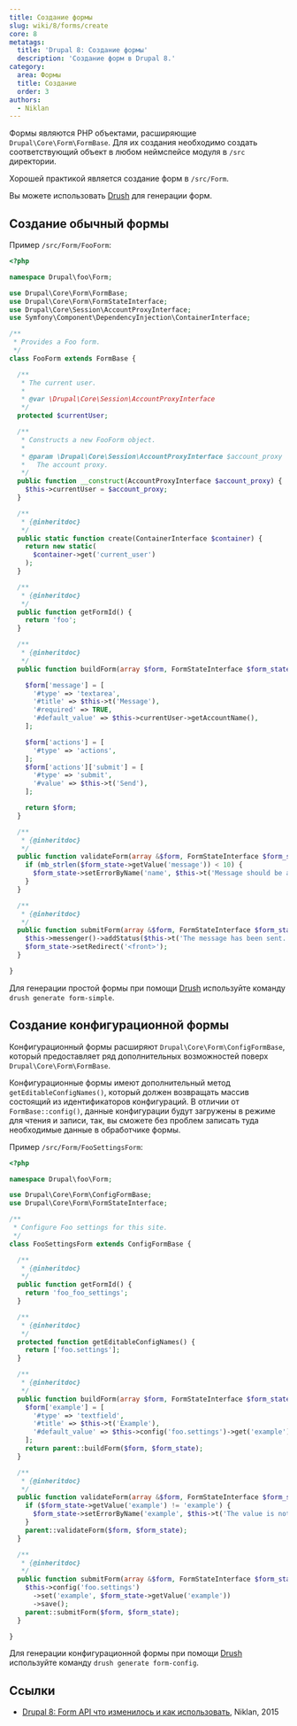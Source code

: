 ```yaml
---
title: Создание формы
slug: wiki/8/forms/create
core: 8
metatags:
  title: 'Drupal 8: Создание формы'
  description: 'Создание форм в Drupal 8.'
category:
  area: Формы
  title: Создание
  order: 3
authors:
  - Niklan
---
```


Формы являются PHP объектами, расширяющие `Drupal\Core\Form\FormBase`. Для их создания необходимо создать соответствующий объект в любом неймспейcе модуля в `/src` директории.

<Aside type="tip">

Хорошей практикой является создание форм в `/src/Form`.

</Aside>

<Aside type="tip">

Вы можете использовать [Drush](../../../../drush/index.md) для генерации форм.

</Aside>

## Создание обычный формы

Пример `/src/Form/FooForm`:

```php
<?php

namespace Drupal\foo\Form;

use Drupal\Core\Form\FormBase;
use Drupal\Core\Form\FormStateInterface;
use Drupal\Core\Session\AccountProxyInterface;
use Symfony\Component\DependencyInjection\ContainerInterface;

/**
 * Provides a Foo form.
 */
class FooForm extends FormBase {

  /**
   * The current user.
   *
   * @var \Drupal\Core\Session\AccountProxyInterface
   */
  protected $currentUser;

  /**
   * Constructs a new FooForm object.
   *
   * @param \Drupal\Core\Session\AccountProxyInterface $account_proxy
   *   The account proxy.
   */
  public function __construct(AccountProxyInterface $account_proxy) {
    $this->currentUser = $account_proxy;
  }

  /**
   * {@inheritdoc}
   */
  public static function create(ContainerInterface $container) {
    return new static(
      $container->get('current_user')
    );
  }

  /**
   * {@inheritdoc}
   */
  public function getFormId() {
    return 'foo';
  }

  /**
   * {@inheritdoc}
   */
  public function buildForm(array $form, FormStateInterface $form_state) {

    $form['message'] = [
      '#type' => 'textarea',
      '#title' => $this->t('Message'),
      '#required' => TRUE,
      '#default_value' => $this->currentUser->getAccountName(),
    ];

    $form['actions'] = [
      '#type' => 'actions',
    ];
    $form['actions']['submit'] = [
      '#type' => 'submit',
      '#value' => $this->t('Send'),
    ];

    return $form;
  }

  /**
   * {@inheritdoc}
   */
  public function validateForm(array &$form, FormStateInterface $form_state) {
    if (mb_strlen($form_state->getValue('message')) < 10) {
      $form_state->setErrorByName('name', $this->t('Message should be at least 10 characters.'));
    }
  }

  /**
   * {@inheritdoc}
   */
  public function submitForm(array &$form, FormStateInterface $form_state) {
    $this->messenger()->addStatus($this->t('The message has been sent.'));
    $form_state->setRedirect('<front>');
  }

}
```

<Aside type="tip">

Для генерации простой формы при помощи [Drush](../../../../drush/index.md) используйте команду `drush generate form-simple`.

</Aside>

## Создание конфигурационной формы

Конфигурационный формы расширяют `Drupal\Core\Form\ConfigFormBase`, который предоставляет ряд дополнительных возможностей поверх `Drupal\Core\Form\FormBase`.

Конфигурационные формы имеют дополнительный метод `getEditableConfigNames()`, который должен возвращать массив состоящий из идентификаторов конфигураций. В отличии от `FormBase::config()`, данные конфигурации будут загружены в режиме для чтения и записи, так, вы сможете без проблем записать туда необходимые данные в обработчике формы.

Пример `/src/Form/FooSettingsForm`:

```php
<?php

namespace Drupal\foo\Form;

use Drupal\Core\Form\ConfigFormBase;
use Drupal\Core\Form\FormStateInterface;

/**
 * Configure Foo settings for this site.
 */
class FooSettingsForm extends ConfigFormBase {

  /**
   * {@inheritdoc}
   */
  public function getFormId() {
    return 'foo_foo_settings';
  }

  /**
   * {@inheritdoc}
   */
  protected function getEditableConfigNames() {
    return ['foo.settings'];
  }

  /**
   * {@inheritdoc}
   */
  public function buildForm(array $form, FormStateInterface $form_state) {
    $form['example'] = [
      '#type' => 'textfield',
      '#title' => $this->t('Example'),
      '#default_value' => $this->config('foo.settings')->get('example'),
    ];
    return parent::buildForm($form, $form_state);
  }

  /**
   * {@inheritdoc}
   */
  public function validateForm(array &$form, FormStateInterface $form_state) {
    if ($form_state->getValue('example') != 'example') {
      $form_state->setErrorByName('example', $this->t('The value is not correct.'));
    }
    parent::validateForm($form, $form_state);
  }

  /**
   * {@inheritdoc}
   */
  public function submitForm(array &$form, FormStateInterface $form_state) {
    $this->config('foo.settings')
      ->set('example', $form_state->getValue('example'))
      ->save();
    parent::submitForm($form, $form_state);
  }

}
```

<Aside type="tip">

Для генерации конфигурационной формы при помощи [Drush](../../../../drush/index.md) используйте команду `drush generate form-config`.

</Aside>

## Ссылки

- [Drupal 8: Form API что изменилось и как использовать](https://niklan.net/blog/73), Niklan, 2015
